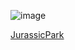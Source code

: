 ![image](https://user-images.githubusercontent.com/63996033/231539153-72afe685-9884-4b3d-8f65-9ec0d1b5b0dd.png)

[JurassicPark]()
